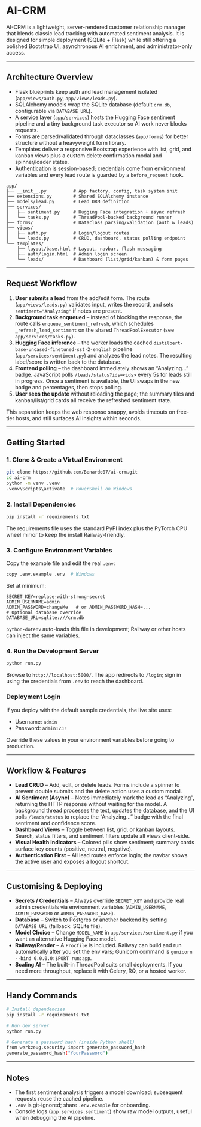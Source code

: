 # AI-CRM

AI-CRM is a lightweight, server-rendered customer relationship manager that blends classic lead tracking with automated sentiment analysis. It is designed for simple deployment (SQLite + Flask) while still offering a polished Bootstrap UI, asynchronous AI enrichment, and administrator-only access.

---

## Architecture Overview

- Flask blueprints keep auth and lead management isolated (`app/views/auth.py`, `app/views/leads.py`).
- SQLAlchemy models wrap the SQLite database (default `crm.db`, configurable via `DATABASE_URL`).
- A service layer (`app/services`) hosts the Hugging Face sentiment pipeline and a tiny background task executor so AI work never blocks requests.
- Forms are parsed/validated through dataclasses (`app/forms`) for better structure without a heavyweight form library.
- Templates deliver a responsive Bootstrap experience with list, grid, and kanban views plus a custom delete confirmation modal and spinner/loader states.
- Authentication is session-based; credentials come from environment variables and every lead route is guarded by a `before_request` hook.

```
app/
├── __init__.py          # App factory, config, task system init
├── extensions.py        # Shared SQLAlchemy instance
├── models/lead.py       # Lead ORM definition
├── services/
│   ├── sentiment.py     # Hugging Face integration + async refresh
│   └── tasks.py         # ThreadPool-backed background runner
├── forms/               # Dataclass parsing/validation (auth & leads)
├── views/
│   ├── auth.py          # Login/logout routes
│   └── leads.py         # CRUD, dashboard, status polling endpoint
└── templates/
    ├── layout/base.html # Layout, navbar, flash messaging
    ├── auth/login.html  # Admin login screen
    └── leads/           # Dashboard (list/grid/kanban) & form pages
```

---

## Request Workflow

1. **User submits a lead** from the add/edit form. The route (`app/views/leads.py`) validates input, writes the record, and sets `sentiment="Analyzing"` if notes are present.
2. **Background task enqueued** – instead of blocking the response, the route calls `enqueue_sentiment_refresh`, which schedules `_refresh_lead_sentiment` on the shared `ThreadPoolExecutor` (see `app/services/tasks.py`).
3. **Hugging Face inference** – the worker loads the cached `distilbert-base-uncased-finetuned-sst-2-english` pipeline (`app/services/sentiment.py`) and analyzes the lead notes. The resulting label/score is written back to the database.
4. **Frontend polling** – the dashboard immediately shows an “Analyzing…” badge. JavaScript polls `/leads/status?ids=<ids>` every 5s for leads still in progress. Once a sentiment is available, the UI swaps in the new badge and percentages, then stops polling.
5. **User sees the update** without reloading the page; the summary tiles and kanban/list/grid cards all receive the refreshed sentiment state.

This separation keeps the web response snappy, avoids timeouts on free-tier hosts, and still surfaces AI insights within seconds.

---

## Getting Started

### 1. Clone & Create a Virtual Environment

```bash
git clone https://github.com/Benardo07/ai-crm.git
cd ai-crm
python -m venv .venv
.venv\Scripts\activate  # PowerShell on Windows
```

### 2. Install Dependencies

```bash
pip install -r requirements.txt
```

The requirements file uses the standard PyPI index plus the PyTorch CPU wheel mirror to keep the install Railway-friendly.

### 3. Configure Environment Variables

Copy the example file and edit the real `.env`:

```bash
copy .env.example .env  # Windows
```

Set at minimum:

```
SECRET_KEY=replace-with-strong-secret
ADMIN_USERNAME=admin
ADMIN_PASSWORD=changeMe   # or ADMIN_PASSWORD_HASH=...
# Optional database override
DATABASE_URL=sqlite:///crm.db
```

`python-dotenv` auto-loads this file in development; Railway or other hosts can inject the same variables.

### 4. Run the Development Server

```bash
python run.py
```

Browse to `http://localhost:5000/`. The app redirects to `/login`; sign in using the credentials from `.env` to reach the dashboard.

### Deployment Login

If you deploy with the default sample credentials, the live site uses:

- Username: `admin`
- Password: `admin123!`

Override these values in your environment variables before going to production.

---

## Workflow & Features

- **Lead CRUD** – Add, edit, or delete leads. Forms include a spinner to prevent double submits and the delete action uses a custom modal.
- **AI Sentiment (Async)** – Notes immediately mark the lead as “Analyzing”, returning the HTTP response without waiting for the model. A background thread processes the text, updates the database, and the UI polls `/leads/status` to replace the “Analyzing…” badge with the final sentiment and confidence score.
- **Dashboard Views** – Toggle between list, grid, or kanban layouts. Search, status filters, and sentiment filters update all views client-side.
- **Visual Health Indicators** – Colored pills show sentiment; summary cards surface key counts (positive, neutral, negative).
- **Authentication First** – All lead routes enforce login; the navbar shows the active user and exposes a logout shortcut.

---

## Customising & Deploying

- **Secrets / Credentials** – Always override `SECRET_KEY` and provide real admin credentials via environment variables (`ADMIN_USERNAME`, `ADMIN_PASSWORD` or `ADMIN_PASSWORD_HASH`).
- **Database** – Switch to Postgres or another backend by setting `DATABASE_URL` (fallback: SQLite file).
- **Model Choice** – Change `MODEL_NAME` in `app/services/sentiment.py` if you want an alternative Hugging Face model.
- **Railway/Render** – A `Procfile` is included. Railway can build and run automatically after you set the env vars; Gunicorn command is `gunicorn --bind 0.0.0.0:$PORT run:app`.
- **Scaling AI** – The built-in ThreadPool suits small deployments. If you need more throughput, replace it with Celery, RQ, or a hosted worker.

---

## Handy Commands

```bash
# Install dependencies
pip install -r requirements.txt

# Run dev server
python run.py

# Generate a password hash (inside Python shell)
from werkzeug.security import generate_password_hash
generate_password_hash("YourPassword")
```

---

## Notes

- The first sentiment analysis triggers a model download; subsequent requests reuse the cached pipeline.
- `.env` is git-ignored; share `.env.example` for onboarding.
- Console logs (`app.services.sentiment`) show raw model outputs, useful when debugging the AI pipeline.
